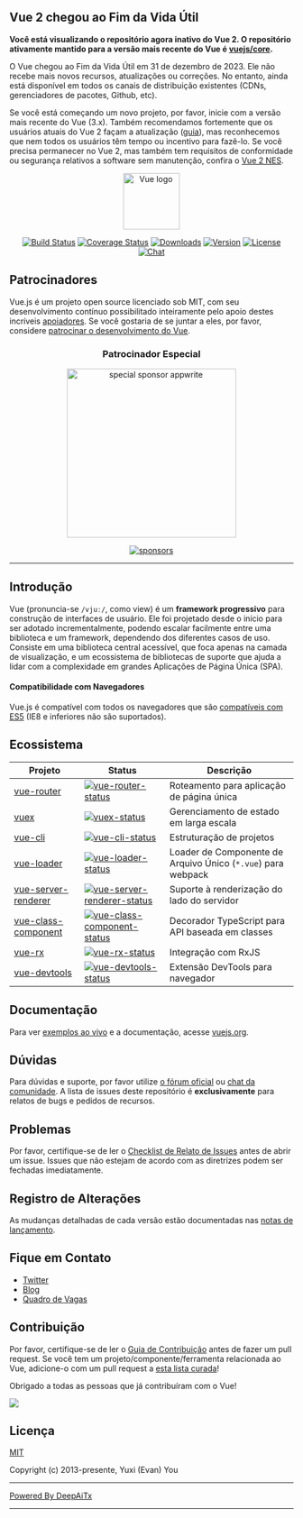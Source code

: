 ## Vue 2 chegou ao Fim da Vida Útil

**Você está visualizando o repositório agora inativo do Vue 2. O repositório ativamente mantido para a versão mais recente do Vue é [vuejs/core](https://github.com/vuejs/core).**

O Vue chegou ao Fim da Vida Útil em 31 de dezembro de 2023. Ele não recebe mais novos recursos, atualizações ou correções. No entanto, ainda está disponível em todos os canais de distribuição existentes (CDNs, gerenciadores de pacotes, Github, etc).

Se você está começando um novo projeto, por favor, inicie com a versão mais recente do Vue (3.x). Também recomendamos fortemente que os usuários atuais do Vue 2 façam a atualização ([guia](https://v3-migration.vuejs.org/)), mas reconhecemos que nem todos os usuários têm tempo ou incentivo para fazê-lo. Se você precisa permanecer no Vue 2, mas também tem requisitos de conformidade ou segurança relativos a software sem manutenção, confira o [Vue 2 NES](https://www.herodevs.com/support/nes-vue?utm_source=vuejs-github&utm_medium=vue2-readme).

<p align="center"><a href="https://vuejs.org" target="_blank" rel="noopener noreferrer"><img width="100" src="https://vuejs.org/images/logo.png" alt="Vue logo"></a></p>

<p align="center">
  <a href="https://circleci.com/gh/vuejs/vue/tree/dev"><img src="https://img.shields.io/circleci/project/github/vuejs/vue/dev.svg?sanitize=true" alt="Build Status"></a>
  <a href="https://codecov.io/github/vuejs/vue?branch=dev"><img src="https://img.shields.io/codecov/c/github/vuejs/vue/dev.svg?sanitize=true" alt="Coverage Status"></a>
  <a href="https://npmcharts.com/compare/vue?minimal=true"><img src="https://img.shields.io/npm/dm/vue.svg?sanitize=true" alt="Downloads"></a>
  <a href="https://www.npmjs.com/package/vue"><img src="https://img.shields.io/npm/v/vue.svg?sanitize=true" alt="Version"></a>
  <a href="https://www.npmjs.com/package/vue"><img src="https://img.shields.io/npm/l/vue.svg?sanitize=true" alt="License"></a>
  <a href="https://chat.vuejs.org/"><img src="https://img.shields.io/badge/chat-on%20discord-7289da.svg?sanitize=true" alt="Chat"></a>
</p>

## Patrocinadores

Vue.js é um projeto open source licenciado sob MIT, com seu desenvolvimento contínuo possibilitado inteiramente pelo apoio destes incríveis [apoiadores](https://github.com/vuejs/core/blob/main/BACKERS.md). Se você gostaria de se juntar a eles, por favor, considere [patrocinar o desenvolvimento do Vue](https://vuejs.org/sponsor/).

<p align="center">
  <h3 align="center">Patrocinador Especial</h3>
</p>

<p align="center">
  <a target="_blank" href="https://github.com/appwrite/appwrite">
  <img alt="special sponsor appwrite" src="https://sponsors.vuejs.org/images/appwrite.svg" width="300">
  </a>
</p>

<p align="center">
  <a target="_blank" href="https://vuejs.org/sponsor/">
    <img alt="sponsors" src="https://sponsors.vuejs.org/sponsors.svg?v3">
  </a>
</p>

---

## Introdução

Vue (pronuncia-se `/vjuː/`, como view) é um **framework progressivo** para construção de interfaces de usuário. Ele foi projetado desde o início para ser adotado incrementalmente, podendo escalar facilmente entre uma biblioteca e um framework, dependendo dos diferentes casos de uso. Consiste em uma biblioteca central acessível, que foca apenas na camada de visualização, e um ecossistema de bibliotecas de suporte que ajuda a lidar com a complexidade em grandes Aplicações de Página Única (SPA).

#### Compatibilidade com Navegadores

Vue.js é compatível com todos os navegadores que são [compatíveis com ES5](https://compat-table.github.io/compat-table/es5/) (IE8 e inferiores não são suportados).

## Ecossistema

| Projeto               | Status                                                       | Descrição                                               |
| --------------------- | ------------------------------------------------------------ | ------------------------------------------------------- |
| [vue-router]          | [![vue-router-status]][vue-router-package]                   | Roteamento para aplicação de página única               |
| [vuex]                | [![vuex-status]][vuex-package]                               | Gerenciamento de estado em larga escala                 |
| [vue-cli]             | [![vue-cli-status]][vue-cli-package]                         | Estruturação de projetos                                |
| [vue-loader]          | [![vue-loader-status]][vue-loader-package]                   | Loader de Componente de Arquivo Único (`*.vue`) para webpack |
| [vue-server-renderer] | [![vue-server-renderer-status]][vue-server-renderer-package] | Suporte à renderização do lado do servidor              |
| [vue-class-component] | [![vue-class-component-status]][vue-class-component-package] | Decorador TypeScript para API baseada em classes        |
| [vue-rx]              | [![vue-rx-status]][vue-rx-package]                           | Integração com RxJS                                     |
| [vue-devtools]        | [![vue-devtools-status]][vue-devtools-package]               | Extensão DevTools para navegador                        |

[vue-router]: https://github.com/vuejs/vue-router
[vuex]: https://github.com/vuejs/vuex
[vue-cli]: https://github.com/vuejs/vue-cli
[vue-loader]: https://github.com/vuejs/vue-loader
[vue-server-renderer]: https://github.com/vuejs/vue/tree/dev/packages/vue-server-renderer
[vue-class-component]: https://github.com/vuejs/vue-class-component
[vue-rx]: https://github.com/vuejs/vue-rx
[vue-devtools]: https://github.com/vuejs/vue-devtools
[vue-router-status]: https://img.shields.io/npm/v/vue-router.svg
[vuex-status]: https://img.shields.io/npm/v/vuex.svg
[vue-cli-status]: https://img.shields.io/npm/v/@vue/cli.svg
[vue-loader-status]: https://img.shields.io/npm/v/vue-loader.svg
[vue-server-renderer-status]: https://img.shields.io/npm/v/vue-server-renderer.svg
[vue-class-component-status]: https://img.shields.io/npm/v/vue-class-component.svg
[vue-rx-status]: https://img.shields.io/npm/v/vue-rx.svg
[vue-devtools-status]: https://img.shields.io/chrome-web-store/v/nhdogjmejiglipccpnnnanhbledajbpd.svg
[vue-router-package]: https://npmjs.com/package/vue-router
[vuex-package]: https://npmjs.com/package/vuex
[vue-cli-package]: https://npmjs.com/package/@vue/cli
[vue-loader-package]: https://npmjs.com/package/vue-loader
[vue-server-renderer-package]: https://npmjs.com/package/vue-server-renderer
[vue-class-component-package]: https://npmjs.com/package/vue-class-component
[vue-rx-package]: https://npmjs.com/package/vue-rx
[vue-devtools-package]: https://chrome.google.com/webstore/detail/vuejs-devtools/nhdogjmejiglipccpnnnanhbledajbpd

## Documentação

Para ver [exemplos ao vivo](https://v2.vuejs.org/v2/examples/) e a documentação, acesse [vuejs.org](https://v2.vuejs.org).

## Dúvidas

Para dúvidas e suporte, por favor utilize [o fórum oficial](https://forum.vuejs.org) ou [chat da comunidade](https://chat.vuejs.org/). A lista de issues deste repositório é **exclusivamente** para relatos de bugs e pedidos de recursos.

## Problemas

Por favor, certifique-se de ler o [Checklist de Relato de Issues](https://github.com/vuejs/vue/blob/dev/.github/CONTRIBUTING.md#issue-reporting-guidelines) antes de abrir um issue. Issues que não estejam de acordo com as diretrizes podem ser fechadas imediatamente.

## Registro de Alterações

As mudanças detalhadas de cada versão estão documentadas nas [notas de lançamento](https://github.com/vuejs/vue/releases).

## Fique em Contato

- [Twitter](https://twitter.com/vuejs)
- [Blog](https://medium.com/the-vue-point)
- [Quadro de Vagas](https://vuejobs.com/?ref=vuejs)

## Contribuição

Por favor, certifique-se de ler o [Guia de Contribuição](https://github.com/vuejs/vue/blob/dev/.github/CONTRIBUTING.md) antes de fazer um pull request. Se você tem um projeto/componente/ferramenta relacionada ao Vue, adicione-o com um pull request a [esta lista curada](https://github.com/vuejs/awesome-vue)!

Obrigado a todas as pessoas que já contribuíram com o Vue!

<a href="https://github.com/vuejs/vue/graphs/contributors"><img src="https://opencollective.com/vuejs/contributors.svg?width=890" /></a>

## Licença

[MIT](https://opensource.org/licenses/MIT)

Copyright (c) 2013-presente, Yuxi (Evan) You

---

[Powered By DeepAiTx](https://github.com/DeepAiTx)

---